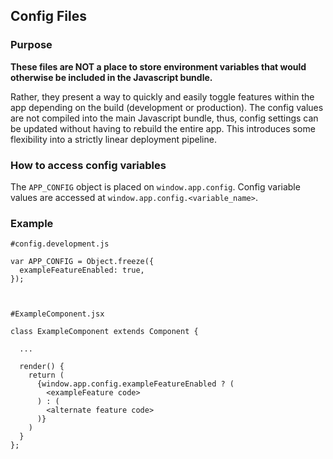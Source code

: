 ## Config Files

### Purpose

**These files are NOT a place to store environment variables that would otherwise be included in the Javascript bundle.** 

Rather, they present a way to quickly and easily toggle features within the app depending on the build (development or production). The config values are not compiled into the main Javascript bundle, thus, config settings can be updated without having to rebuild the entire app. This introduces some flexibility into a strictly linear deployment pipeline.


### How to access config variables

The `APP_CONFIG` object is placed on `window.app.config`. Config variable values are accessed at `window.app.config.<variable_name>`.


### Example

```
#config.development.js

var APP_CONFIG = Object.freeze({
  exampleFeatureEnabled: true,
});



#ExampleComponent.jsx

class ExampleComponent extends Component {
  
  ...

  render() {
    return (
      {window.app.config.exampleFeatureEnabled ? (
        <exampleFeature code>
      ) : (
        <alternate feature code>
      )}
    )
  }
};
```
